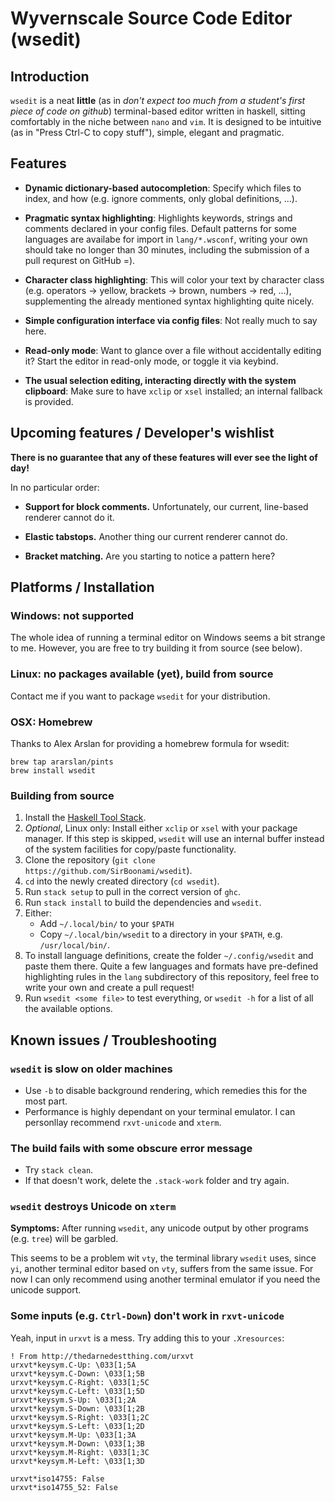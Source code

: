 # Wyvernscale Source Code Editor (wsedit)

## Introduction

`wsedit` is a neat **little** (as in *don't expect too much from a student's
first piece of code on github*) terminal-based editor written in haskell,
sitting comfortably in the niche between `nano` and `vim`.  It is designed to be
intuitive (as in "Press Ctrl-C to copy stuff"), simple, elegant and pragmatic.

## Features

* __Dynamic dictionary-based autocompletion__: Specify which files to index, and
  how (e.g. ignore comments, only global definitions, ...).

* __Pragmatic syntax highlighting__: Highlights keywords, strings and comments
  declared in your config files.  Default patterns for some languages are
  availabe for import in `lang/*.wsconf`, writing your own should take no longer
  than 30 minutes, including the submission of a pull requrest on GitHub =).

* __Character class highlighting__: This will color your text by character class
  (e.g. operators -> yellow, brackets -> brown, numbers -> red, ...),
  supplementing the already mentioned syntax highlighting quite nicely.

* __Simple configuration interface via config files__: Not really much to say
  here.

* __Read-only mode__: Want to glance over a file without accidentally editing
  it? Start the editor in read-only mode, or toggle it via keybind.

* __The usual selection editing, interacting directly with the system
  clipboard__: Make sure to have `xclip` or `xsel` installed; an internal
  fallback is provided.

## Upcoming features / Developer's wishlist

__There is no guarantee that any of these features will ever see the light of
day!__

In no particular order:

* __Support for block comments.__ Unfortunately, our current, line-based
  renderer cannot do it.

* __Elastic tabstops.__ Another thing our current renderer cannot do.

* __Bracket matching.__ Are you starting to notice a pattern here?

## Platforms / Installation

### Windows: not supported

The whole idea of running a terminal editor on Windows seems a bit strange to
me.  However, you are free to try building it from source (see below).

### Linux: no packages available (yet), build from source

Contact me if you want to package `wsedit` for your distribution.

### OSX: Homebrew

Thanks to Alex Arslan for providing a homebrew formula for wsedit:

    brew tap ararslan/pints
    brew install wsedit

### Building from source

1. Install the
   [Haskell Tool Stack](http://docs.haskellstack.org/en/stable/README/).
2. *Optional*, Linux only: Install either `xclip` or `xsel` with your package
   manager. If this step is skipped, `wsedit` will use an internal buffer
   instead of the system facilities for copy/paste functionality.
3. Clone the repository (`git clone https://github.com/SirBoonami/wsedit`).
4. `cd` into the newly created directory (`cd wsedit`).
5. Run `stack setup` to pull in the correct version of `ghc`.
6. Run `stack install` to build the dependencies and `wsedit`.
7. Either:
    * Add `~/.local/bin/` to your `$PATH`
    * Copy `~/.local/bin/wsedit` to a directory in your `$PATH`, e.g.
      `/usr/local/bin/`.
8. To install language definitions, create the folder `~/.config/wsedit` and
   paste them there.  Quite a few languages and formats have pre-defined
   highlighting rules in the `lang` subdirectory of this repository, feel free
   to write your own and create a pull request!
9. Run `wsedit <some file>` to test everything, or `wsedit -h` for a list of all
   the available options.

## Known issues / Troubleshooting

### `wsedit` is slow on older machines

  * Use `-b` to disable background rendering, which remedies this for the most
    part.
  * Performance is highly dependant on your terminal emulator. I can personllay
    recommend `rxvt-unicode` and `xterm`.

### The build fails with some obscure error message

  * Try `stack clean`.
  * If that doesn't work, delete the `.stack-work` folder and try again.

### `wsedit` destroys Unicode on `xterm`

__Symptoms:__ After running `wsedit`, any unicode output by other programs (e.g.
`tree`) will be garbled.

This seems to be a problem wit `vty`, the terminal library `wsedit` uses, since
`yi`, another terminal editor based on `vty`, suffers from the same issue. For
now I can only recommend using another terminal emulator if you need the unicode
support.

### Some inputs (e.g. `Ctrl-Down`) don't work in `rxvt-unicode`

Yeah, input in `urxvt` is a mess. Try adding this to your `.Xresources`:

    ! From http://thedarnedestthing.com/urxvt
    urxvt*keysym.C-Up: \033[1;5A
    urxvt*keysym.C-Down: \033[1;5B
    urxvt*keysym.C-Right: \033[1;5C
    urxvt*keysym.C-Left: \033[1;5D
    urxvt*keysym.S-Up: \033[1;2A
    urxvt*keysym.S-Down: \033[1;2B
    urxvt*keysym.S-Right: \033[1;2C
    urxvt*keysym.S-Left: \033[1;2D
    urxvt*keysym.M-Up: \033[1;3A
    urxvt*keysym.M-Down: \033[1;3B
    urxvt*keysym.M-Right: \033[1;3C
    urxvt*keysym.M-Left: \033[1;3D

    urxvt*iso14755: False
    urxvt*iso14755_52: False
